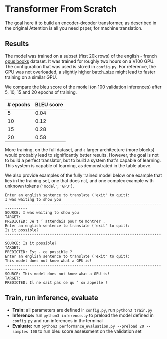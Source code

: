 # Transformer From Scratch

The goal here it to build an encoder-decoder transformer, as described in the original Attention is all you need paper, for machine translation.

## Results

The model was trained on a subset (first 20k rows) of the english - french [opus books](https://huggingface.co/datasets/opus_books/viewer/en-fr) dataset. It was trained for roughly two hours on a V100 GPU. The configuration that was used is stored in `config.py`. For reference, the GPU was not overloaded, a slightly higher batch_size might lead to faster training on a similar GPU.

We compare the bleu score of the model (on 100 validation inferences) after 5, 10, 15 and 20 epochs of training.

| # epochs      | BLEU score |
| ----------- | ----------- |
| 5      | 0.04       |
| 10   | 0.12        |
| 15   | 0.28        |
| 20   | 0.58        |

More training, on the full dataset, and a larger architecture (more blocks) would probably lead to significantly better results. However, the goal is not to build a perfect translator, but to build a system that's capable of learning. This system is capable of learning, as demonstrated in the table above.

We also provide examples of the fully trained model below one example that lies in the training set, one that does not, and one complex example with unknown tokens (`'model'`, `'GPU'`).

```shell
Enter an english sentence to translate ('exit' to quit):
I was waiting to show you
--------------------------------------------------------------------------------
SOURCE: I was waiting to show you
TARGET: 
PREDICTED: Je t ’ attendais pour te montrer .
Enter an english sentence to translate ('exit' to quit):
Is it possible?
--------------------------------------------------------------------------------
SOURCE: Is it possible?
TARGET: 
PREDICTED: Est - ce possible ?
Enter an english sentence to translate ('exit' to quit):
This model does not know what a GPU is!
--------------------------------------------------------------------------------
SOURCE: This model does not know what a GPU is!
TARGET:
PREDICTED: Il ne sait pas ce qu ’ on appelle !
```
## Train, run inference, evaluate

- **Train:** all parameters are defined in `config.py`, run `python3 train.py`
- **Inference:** run `python3 inference.py` to preload the model defined in `config.py` and run inferences in the terminal
- **Evaluate:** run `python3 performance_evaluation.py --preload 20 --samples 100` to run bleu score assessment on the validation set